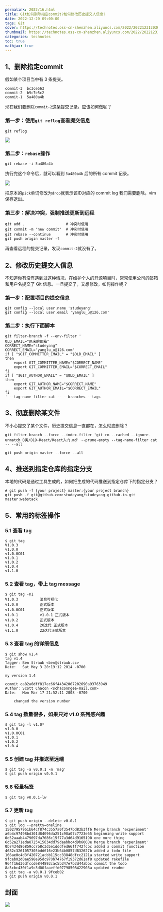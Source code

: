 ```yaml
---
permalink: 2022/16.html
title: Git如何删除指定commit?如何修改历史提交人信息?
date: 2022-12-20 09:00:00
tags: Git
cover: https://technotes.oss-cn-shenzhen.aliyuncs.com/2022/202212312030150.jpg
thumbnail: https://technotes.oss-cn-shenzhen.aliyuncs.com/2022/202212312030150.jpg
categories: technotes
toc: true
mathjax: true
---
```


## 1、删除指定commit

假如某个项目当中有 3 条提交。
<!-- more -->
```
commit-3  bc3ce563
commit-2  b9c7e5c2
commit-1  5a480a4b
```

现在我们要删除`commit-2`这条提交记录。应该如何做呢？

### 第一步：使用`git reflog`查看提交信息

```
git reflog
```

![](https://technotes.oss-cn-shenzhen.aliyuncs.com/2022/image-20221122164046629.png)

### 第二步：`rebase`操作

```
git rebase -i 5a480a4b
```

执行完这个命令后，就可以看到 `5a480a4b` 后的所有 commit 记录。

![](https://technotes.oss-cn-shenzhen.aliyuncs.com/2022/image-20221122164151329.png)

把原本的`pick`单词修改为`drop`就表示该ID对应的 commit log 我们需要删除。vim 保存退出。

### 第三步：解决冲突，强制推送更新到远程

```
git add .                   # 冲突时使用
git commit -m "new commit"  # 冲突时使用
git rebase --continue       # 冲突时使用
git push origin master -f
```

再查看远程的提交记录，发现`commit-2`就没有了。

## 2、修改历史提交人信息

不知道你有没有遇到过这种情况，在维护个人的开源项目时，常常使用公司的邮箱和用户名提交了 Git 信息。一旦提交了，又想修改，如何操作呢？

### 第一步：配置项目的提交信息

```
git config --local user.name 'studeyang'
git config --local user.email 'yanglu_u@126.com'
```

### 第二步：执行下面脚本

```
git filter-branch -f --env-filter '
OLD_EMAIL="原来的邮箱"
CORRECT_NAME="studeyang"
CORRECT_EMAIL="yanglu_u@126.com"
if [ "$GIT_COMMITTER_EMAIL" = "$OLD_EMAIL" ]
then
    export GIT_COMMITTER_NAME="$CORRECT_NAME"
    export GIT_COMMITTER_EMAIL="$CORRECT_EMAIL"
fi
if [ "$GIT_AUTHOR_EMAIL" = "$OLD_EMAIL" ]
then
    export GIT_AUTHOR_NAME="$CORRECT_NAME"
    export GIT_AUTHOR_EMAIL="$CORRECT_EMAIL"
fi
' --tag-name-filter cat -- --branches --tags
```

## 3、彻底删除某文件

不小心提交了某个文件，历史提交信息一直都在，怎么彻底删除？

```
git filter-branch --force --index-filter 'git rm --cached --ignore-unmatch B类/B19-React/React入门.md' --prune-empty --tag-name-filter cat -- --all

git push origin master --force --all
```

## 4、推送到指定仓库的指定分支

本地的代码是通过工具生成的，如何把生成的代码推送到指定仓库下的指定分支？

```
# git push -f {your project} master:{your project branch}
git push -f git@github.com:studeyang/studeyang.github.io.git master:webstack
```

## 5、常用的标签操作

### 5.1 查看 tag

```shell
$ git tag
V1.0.3
v1.0.0
v1.0.0C01
v1.0.1
v1.0.2
v1.0.4
v1.1.0
```

### 5.2 查看 tag，带上 tag message

```shell
$ git tag -n1
V1.0.3          消息可视化
v1.0.0          正式版本
v1.0.0C01       正式版本
v1.0.1          v1.0.1 正式版本
v1.0.2          正式版本
v1.0.4          20迭代 正式版本
v1.1.0          22迭代正式版本
```

### 5.3 查看 tag 的详细信息

```shell
$ git show v1.4
tag v1.4
Tagger: Ben Straub <ben@straub.cc>
Date:   Sat May 3 20:19:12 2014 -0700

my version 1.4

commit ca82a6dff817ec66f44342007202690a93763949
Author: Scott Chacon <schacon@gee-mail.com>
Date:   Mon Mar 17 21:52:11 2008 -0700

    changed the version number
```

### 5.4 tag 数量很多，如果只对 v1.0 系列感兴趣

```shell
$ git tag -l v1.0*
v1.0.0
v1.0.0C01
v1.0.1
v1.0.2
v1.0.4
```

### 5.5 创建 tag 并推送至远端

```shell
$ git tag -a v0.0.1 -m 'msg'
$ git push origin v0.0.1
```

### 5.6 轻量标签

```shell
$ git tag v0.0.1-lw
```

### 5.7 更新 tag

```shell
$ git push origin --delete v0.0.1
$ git log --pretty=oneline
15027957951b64cf874c3557a0f3547bd83b3ff6 Merge branch 'experiment'
a6b4c97498bd301d84096da251c98a07c7723e65 beginning write support
0d52aaab4479697da7686c15f77a3d64d9165190 one more thing
6d52a271eda8725415634dd79daabbc4d9b6008e Merge branch 'experiment'
0b7434d86859cc7b8c3d5e1dddfed66ff742fcbc added a commit function
4682c3261057305bdd616e23b64b0857d832627b added a todo file
166ae0c4d3f420721acbb115cc33848dfcc2121a started write support
9fceb02d0ae598e95dc970b74767f19372d61af8 updated rakefile
964f16d36dfccde844893cac5b347e7b3d44abbc commit the todo
8a5cbc430f1a9c3d00faaeffd07798508422908a updated readme
$ git tag -a v0.0.1 9fceb02
$ git push origin v0.0.1
```

## 封面

![](https://technotes.oss-cn-shenzhen.aliyuncs.com/2022/202212312030150.jpg)